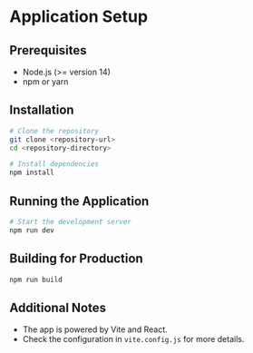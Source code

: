 # Application Setup

## Prerequisites
- Node.js (>= version 14)
- npm or yarn

## Installation
```bash
# Clone the repository
git clone <repository-url>
cd <repository-directory>

# Install dependencies
npm install
```

## Running the Application
```bash
# Start the development server
npm run dev
```

## Building for Production
```bash
npm run build
```

## Additional Notes
- The app is powered by Vite and React.
- Check the configuration in `vite.config.js` for more details.

